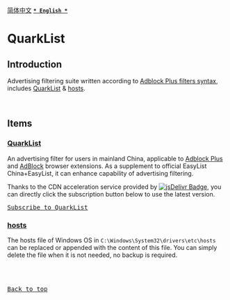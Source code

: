 [<kbd>简体中文</kbd>](https://github.com/francis-zhao/quarklist#readme "读我")
[<kbd>**`* English *`**</kbd>](https://github.com/francis-zhao/quarklist/blob/master/README.en.md "Readme")

# QuarkList

## Introduction

Advertising filtering suite written according to [Adblock Plus filters syntax](https://help.eyeo.com/adblockplus/how-to-write-filters "How to write filters"), includes [QuarkList](#quarklist-1) & [hosts](#hosts).

<br>

## Items

### [QuarkList](https://github.com/francis-zhao/quarklist/blob/master/quarklist.txt)

An advertising filter for users in mainland China, applicable to [Adblock Plus](https://adblockplus.org/ "Adblock Plus") and [AdBlock](https://getadblock.com/ "AdBlock") browser extensions. As a supplement to official EasyList China+EasyList, it can enhance capability of advertising filtering.

Thanks to the CDN acceleration service provided by [![jsDelivr Badge](https://data.jsdelivr.com/v1/package/gh/francis-zhao/quarklist/badge?style=rounded)](https://www.jsdelivr.com/package/gh/francis-zhao/quarklist "jsDelivr"), you can directly click the subscription button below to use the latest version.

[<kbd>Subscribe to QuarkList</kbd>](https://subscribe.adblockplus.org?location=https%3A%2F%2Fcdn.jsdelivr.net%2Fgh%2Ffrancis-zhao%2Fquarklist%2Fquarklist.txt&amp;title=QuarkList)

### [hosts](https://github.com/francis-zhao/quarklist/blob/master/hosts)

The hosts file of Windows OS in `C:\Windows\System32\drivers\etc\hosts` can be replaced or appended with the content of this file. You can simply delete the file when it is not needed, no backup is required.

<br>
<br>

[<kbd>Back to top</kbd>](# "Back to top")
